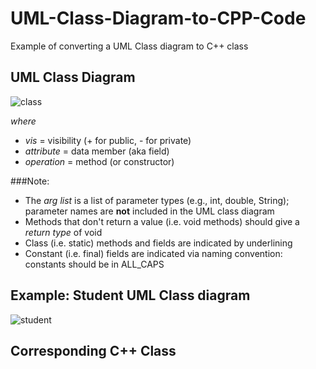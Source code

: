 # UML-Class-Diagram-to-CPP-Code
Example of converting a UML Class diagram to C++ class

## UML Class Diagram
![class](https://user-images.githubusercontent.com/41892175/46647021-3c434100-cbc0-11e8-8f93-d4d955c180ec.jpg)

*where*
  * *vis* = visibility (+ for public, - for private)
  * *attribute* = data member (aka field)
  * *operation* = method (or constructor)

###Note:
  * The *arg list* is a list of parameter types (e.g., int, double, String); parameter names are **not** included in the UML class diagram
  * Methods that don't return a value (i.e. void methods) should give a *return type* of void
  * Class (i.e. static) methods and fields are indicated by underlining
  * Constant (i.e. final) fields are indicated via naming convention: constants should be in ALL_CAPS
  
## Example: Student UML Class diagram
![student](https://user-images.githubusercontent.com/41892175/46647243-97c1fe80-cbc1-11e8-8287-f6559ee43fb8.png)

## Corresponding C++ Class

